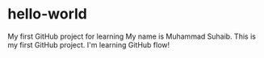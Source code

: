# hello-world
My first GitHub project for learning
My name is Muhammad Suhaib. This is my first GitHub project. I'm learning GitHub flow!
